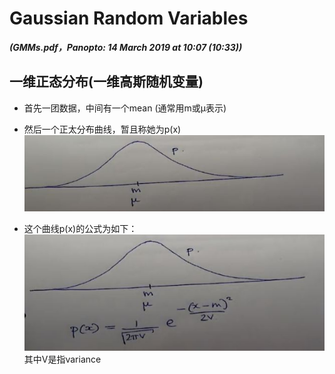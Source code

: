 # Gaussian Random Variables 

***(GMMs.pdf，Panopto: 14 March 2019 at 10:07 (10:33))***

## 一维正态分布(一维高斯随机变量)

* 首先一团数据，中间有一个mean (通常用m或μ表示)
* 然后一个正太分布曲线，暂且称她为p(x)
![](./img/gauDis.JPG)

* 这个曲线p(x)的公式为如下：  
![](./img/gauDisFun.JPG)  
其中V是指variance